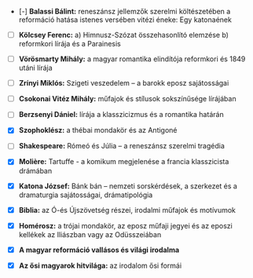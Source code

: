 - [-] **Balassi Bálint:** reneszánsz jellemzők szerelmi költészetében
   a reformáció hatása istenes versében
   vitézi éneke: Egy katonaének

- [ ] **Kölcsey Ferenc:**
   a) Himnusz-Szózat összehasonlító elemzése
   b) reformkori lírája és a Parainesis

- [ ] **Vörösmarty Mihály:** a magyar romantika elindítója
   reformkori és 1849 utáni lírája

- [ ] **Zrínyi Miklós:** Szigeti veszedelem – a barokk eposz sajátosságai

- [ ] **Csokonai Vitéz Mihály:** műfajok és stílusok sokszínűsége lírájában

- [ ] **Berzsenyi Dániel:** lírája a klasszicizmus és a romantika határán

- [x] **Szophoklész:** a thébai mondakör és az Antigoné

- [ ] **Shakespeare:** Rómeó és Júlia – a reneszánsz szerelmi tragédia

- [x] **Molière:** Tartuffe - a komikum megjelenése a francia klasszicista drámában

- [x] **Katona József:** Bánk bán – nemzeti sorskérdések, a szerkezet és a dramaturgia
    sajátosságai, drámatipológia

- [x] **Biblia:** az Ó-és Újszövetség részei, irodalmi műfajok és motívumok

- [x] **Homérosz:** a trójai mondakör, az eposz műfaji jegyei és az eposzi kellékek az
    Iliászban vagy az Odüsszeiában

- [x] **A magyar reformáció vallásos és világi irodalma**

- [x] **Az ősi magyarok hitvilága:** az irodalom ősi formái
